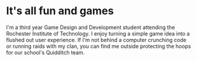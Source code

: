 # It's all fun and games
I'm a third year Game Design and Development student attending the Rochester Institute of Technology. I enjoy turning a simple game idea into a flushed out user experience. If I'm not behind a computer crunching code or running raids with my clan, you can find me outside protecting the hoops for our school's Quidditch team.
